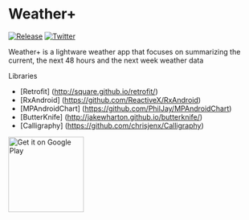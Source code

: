 # Weather+
[![Release](https://img.shields.io/github/release/ccjeng/US-Stocks.svg)](https://github.com/ccjeng/Weather/releases)
[![Twitter](https://img.shields.io/badge/Twitter-@ccjeng-blue.svg?style=flat)](http://twitter.com/ccjeng)

Weather+ is a lightware weather app that focuses on summarizing the current, the next 48 hours and the next week weather data

Libraries
* [Retrofit] (http://square.github.io/retrofit/)
* [RxAndroid] (https://github.com/ReactiveX/RxAndroid)
* [MPAndroidChart] (https://github.com/PhilJay/MPAndroidChart)
* [ButterKnife] (http://jakewharton.github.io/butterknife/)
* [Calligraphy] (https://github.com/chrisjenx/Calligraphy)

<a href="https://play.google.com/store/apps/details?id=com.ccjeng.weather&utm_source=global_co&utm_medium=prtnr&utm_content=Mar2515&utm_campaign=PartBadge&pcampaignid=MKT-Other-global-all-co-prtnr-py-PartBadge-Mar2515-1"><img alt="Get it on Google Play" src="https://play.google.com/intl/en_us/badges/images/generic/en-play-badge.png" width="150"/></a>
